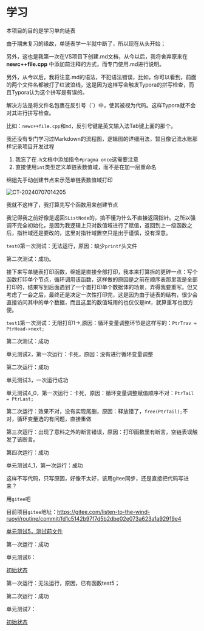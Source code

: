 # 学习

本项目的目的是学习单向链表

由于期末复习的缘故，单链表学一半就中断了，所以现在从头开始；

另外，这也是我第一次在VS项目下创建.md文档，从今以后，我将舍弃原来在**newc++file.cpp** 中添加前注释的方式，而专门使用.md进行说明。

另外，从今以后，我将注意.md的语法，不犯语法错误，比如，你可以看到，前面的两个文件名都被打了红波浪线，这是因为这样写会触发Typora的拼写检查，而且Typora认为这个拼写是有误的。

解决方法是将文件名包裹在反引号（`）中，使其被视为代码。这样Typora就不会对其进行拼写检查。

比如：`newc++file.cpp`和`md`，反引号键是英文输入法Tab键上面的那个。

我还没有专门学习过Markdown的流程图，逻辑图的详细用法，暂且像记流水账那样记录项目开发过程

1. 我忘了在`.h`文档中添加指令`#pragma once`这需要注意
2. 直接使用`int`类型定义单链表数值域，而不是在加一层重命名

绵姐先手动创建节点来示范单链表数值域打印

![CT-20240707014205](https://md-wind.oss-cn-nanjing.aliyuncs.com/md/202407070943200.png)

我就不这样了，我打算先写个函数用来创建节点

我记得我之前好像是返回`SListNode`的，搞不懂为什么不直接返回指针。之所以强调不完全初始化，是因为我逻辑上只对数值域进行了赋值，返回到上一级函数之后，指针域还是要改的，这里对指针域置空只是出于谨慎，没有深意。

`test0`第一次测试：无法运行，原因：缺少`printf`头文件

第二次测试：成功。



接下来写单链表打印函数，绵姐是直接全部打印，我本来打算拆的更碎一点：写个函数打印单个节点，循环调用该函数，这样做的原因是之前在顺序表那里我是全部打印的，结果写到后面遇到了一个置打印单个数据体的场景，弄得我要重写。但又考虑了一会之后，最终还是决定一次性打印完，这是因为由于链表的结构，很少会直接访问其中的单个数据，而且这里的数值域用的也仅仅是int，就算重写也很方便。

`test1`第一次测试：无限打印1->,原因：循环变量调整环节是这样写的：`PtrTrav = PtrHead->next;`

第二次测试：成功





单元测试2，第一次运行：卡死，原因：没有进行循环变量调整

第二次运行：成功



单元测试3，一次运行成功



单元测试4_0，第一次运行：卡死，原因：循环变量调整赋值顺序不对：`PtrTail = PtrLast;`

第二次运行：效果不对，没有实现尾删，原因：释放错了，`free(PtrTail);`不对，循环变量选的有问题，直接重做

第三次运行：出现了意料之外的断言错误，原因：打印函数里有断言，空链表误触发了该断言。

第四次运行：成功



单元测试4_1，第一次运行：成功

这样不写代码，只写原因，好像不太好，该用gitee同步，还是直接把代码写进来？

用`gitee`吧

目前项目`gitee`地址：https://gitee.com/listen-to-the-wind-ruoyi/routine/commit/fd1c5142b97f7d5b2dbe02e073a623a1a92919e4



[单元测试5，测试前文件](https://gitee.com/listen-to-the-wind-ruoyi/routine/commit/ac0fed2087ca7937aeafe5640214f894fef9b97b)

第一次运行：成功



单元测试6：

[初始状态](https://gitee.com/listen-to-the-wind-ruoyi/routine/commit/5d76c398319e2421a0ef0da73b16c3e11c750003)

第一次运行：无法运行，原因，已有函数test5；

第二次运行：成功



单元测试7：

[初始状态]()





